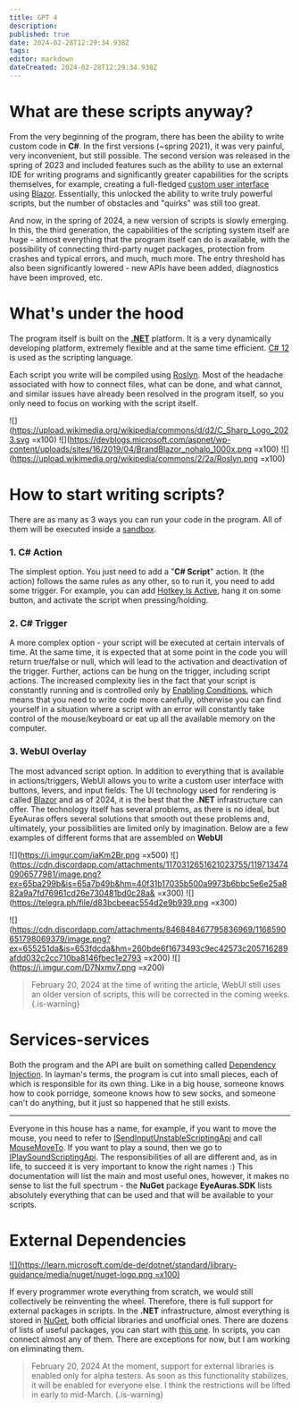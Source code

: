 ```yaml
---
title: GPT 4
description: 
published: true
date: 2024-02-28T12:29:34.938Z
tags: 
editor: markdown
dateCreated: 2024-02-28T12:29:34.938Z
---
```



# What are these scripts anyway?
From the very beginning of the program, there has been the ability to write custom code in **C#**. In the first versions (~spring 2021), it was very painful, very inconvenient, but still possible. The second version was released in the spring of 2023 and included features such as the ability to use an external IDE for writing programs and significantly greater capabilities for the scripts themselves, for example, creating a full-fledged [custom user interface](/en/overlays/custom-ui) using [Blazor](https://dotnet.microsoft.com/en-us/apps/aspnet/web-apps/blazor). Essentially, this unlocked the ability to write truly powerful scripts, but the number of obstacles and "quirks" was still too great.

And now, in the spring of 2024, a new version of scripts is slowly emerging. In this, the third generation, the capabilities of the scripting system itself are huge - almost everything that the program itself can do is available, with the possibility of connecting third-party nuget packages, protection from crashes and typical errors, and much, much more. The entry threshold has also been significantly lowered - new APIs have been added, diagnostics have been improved, etc.

# What's under the hood
The program itself is built on the [**.NET**](https://learn.microsoft.com/en-us/dotnet/core/whats-new/dotnet-8/overview) platform. It is a very dynamically developing platform, extremely flexible and at the same time efficient. [C# 12](https://learn.microsoft.com/en-us/dotnet/csharp/) is used as the scripting language.

Each script you write will be compiled using [Roslyn](https://learn.microsoft.com/en-us/dotnet/csharp/roslyn-sdk/). Most of the headache associated with how to connect files, what can be done, and what cannot, and similar issues have already been resolved in the program itself, so you only need to focus on working with the script itself.

![](https://upload.wikimedia.org/wikipedia/commons/d/d2/C_Sharp_Logo_2023.svg =x100) ![](https://devblogs.microsoft.com/aspnet/wp-content/uploads/sites/16/2019/04/BrandBlazor_nohalo_1000x.png =x100) ![](https://upload.wikimedia.org/wikipedia/commons/2/2a/Roslyn.png =x100)


# How to start writing scripts?
There are as many as 3 ways you can run your code in the program. All of them will be executed inside a [sandbox](/ru/scripting/sandbox).

### 1. C# Action
The simplest option. You just need to add a "**C# Script**" action. It (the action) follows the same rules as any other, so to run it, you need to add some trigger. For example, you can add [Hotkey Is Active](https://wiki.eyeauras.net/en/triggers/hotkey-is-active), hang it on some button, and activate the script when pressing/holding.

### 2. C# Trigger
A more complex option - your script will be executed at certain intervals of time. At the same time, it is expected that at some point in the code you will return true/false or null, which will lead to the activation and deactivation of the trigger. Further, actions can be hung on the trigger, including script actions. The increased complexity lies in the fact that your script is constantly running and is controlled only by [Enabling Conditions](/ru/docs/enablingconditions), which means that you need to write code more carefully, otherwise you can find yourself in a situation where a script with an error will constantly take control of the mouse/keyboard or eat up all the available memory on the computer.

### 3. WebUI Overlay
The most advanced script option. In addition to everything that is available in actions/triggers, WebUI allows you to write a custom user interface with buttons, levers, and input fields. The UI technology used for rendering is called [Blazor](https://dotnet.microsoft.com/en-us/apps/aspnet/web-apps/blazor) and as of 2024, it is the best that the **.NET** infrastructure can offer. The technology itself has several problems, as there is no ideal, but EyeAuras offers several solutions that smooth out these problems and, ultimately, your possibilities are limited only by imagination. Below are a few examples of different forms that are assembled on **WebUI**

![](https://i.imgur.com/iaKm2Br.png =x500) ![](https://cdn.discordapp.com/attachments/1170312651621023755/1197134740906577981/image.png?ex=65ba299b&is=65a7b49b&hm=40f31b17035b500a9973b6bbc5e6e25a882a9a7fd76961cd26e730481bd0c28a& =x300) ![](https://telegra.ph/file/d83bcbeeac554d2e9b939.png =x300)

![](https://cdn.discordapp.com/attachments/846848467795836969/1168590651798069379/image.png?ex=655251da&is=653fdcda&hm=260bde6f1673493c9ec42573c205716289afdd032c2cc710ba8146fbec1e2793 =x200) ![](https://i.imgur.com/D7Nxmv7.png =x200) 

> February 20, 2024
> at the time of writing the article, WebUI still uses an older version of scripts, this will be corrected in the coming weeks.
{.is-warning}


# Services-services
Both the program and the API are built on something called [Dependency Injection](https://en.wikipedia.org/wiki/Dependency_injection). In layman's terms, the program is cut into small pieces, each of which is responsible for its own thing. Like in a big house, someone knows how to cook porridge, someone knows how to sew socks, and someone can't do anything, but it just so happened that he still exists.

---
Everyone in this house has a name, for example, if you want to move the mouse, you need to refer to [ISendInputUnstableScriptingApi](https://docs.eyeauras.net/api/EyeAuras.Roxy.Api.ISendInputUnstableScriptingApi.html) and call [MouseMoveTo](https://docs.eyeauras.net/api/EyeAuras.Roxy.Api.ISendInputUnstableScriptingApi.MouseMoveTo.html#EyeAuras_Roxy_Api_ISendInputUnstableScriptingApi_MouseMoveTo_System_Int32_System_Int32_). If you want to play a sound, then we go to [IPlaySoundScriptingApi](https://docs.eyeauras.net/api/EyeAuras.DefaultAuras.Scripting.IPlaySoundScriptingApi.html). The responsibilities of all are different and, as in life, to succeed it is very important to know the right names :) 
This documentation will list the main and most useful ones, however, it makes no sense to list the full spectrum - the **NuGet** package **EyeAuras.SDK** lists absolutely everything that can be used and that will be available to your scripts.

# External Dependencies
[![](https://learn.microsoft.com/de-de/dotnet/standard/library-guidance/media/nuget/nuget-logo.png =x100)](https://www.nuget.org/)

If every programmer wrote everything from scratch, we would still collectively be reinventing the wheel. Therefore, there is full support for external packages in scripts. In the **.NET** infrastructure, almost everything is stored in [NuGet](https://www.nuget.org/), both official libraries and unofficial ones. There are dozens of lists of useful packages, you can start with [this one](https://github.com/quozd/awesome-dotnet).
In scripts, you can connect almost any of them. There are exceptions for now, but I am working on eliminating them.

> February 20, 2024
> At the moment, support for external libraries is enabled only for alpha testers. As soon as this functionality stabilizes, it will be enabled for everyone else. I think the restrictions will be lifted in early to mid-March.
{.is-warning}
